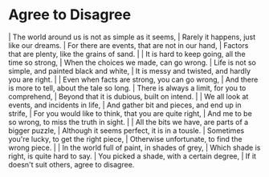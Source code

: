 Agree to Disagree
=================

| The world around us is not as simple as it seems,
| Rarely it happens, just like our dreams.
| For there are events, that are not in our hand,
| Factors that are plenty, like the grains of sand.
| 
| It is hard to keep going, all the time so strong,
| When the choices we made, can go wrong.
| Life is not so simple, and painted black and white,
| It is messy and twisted, and hardly you are right.
| 
| Even when facts are strong, you can go wrong,
| And there is more to tell, about the tale so long.
| There is always a limit, for you to comprehend,
| Beyond that it is dubious, built on intend.
| 
| We all look at events, and incidents in life,
| And gather bit and pieces, and end up in strife,
| For you would like to think, that you are quite right,
| And me to be so wrong, to miss the truth in sight.
| 
| All the bits we have, are parts of a bigger puzzle,
| Although it seems perfect, it is in a tousle.
| Sometimes you\'re lucky, to get the right piece,
| Otherwise unfortunate, to find the wrong piece.
| 
| In the world full of paint, in shades of grey,
| Which shade is right, is quite hard to say.
| You picked a shade, with a certain degree,
| If it doesn\'t suit others, agree to disagree.
